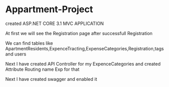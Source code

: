 # Appartment-Project

created ASP.NET CORE 3.1 MVC APPLICATION

At first we will see the Registration page after successfull Registration 

We can find tables like ApartmentResidents,ExpenceTracting,ExpenseCategories,Registration,tags and users

Next I have created API Controller for my ExpenceCategories and created Attribute Routing name Exp for that 

Next I have created swagger and enabled it

